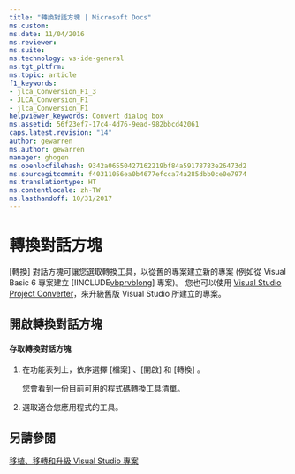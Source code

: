 ```yaml
---
title: "轉換對話方塊 | Microsoft Docs"
ms.custom: 
ms.date: 11/04/2016
ms.reviewer: 
ms.suite: 
ms.technology: vs-ide-general
ms.tgt_pltfrm: 
ms.topic: article
f1_keywords:
- jlca_Conversion_F1_3
- JLCA_Conversion_F1
- jlca_Conversion_F1
helpviewer_keywords: Convert dialog box
ms.assetid: 56f23ef7-17c4-4d76-9ead-982bbcd42061
caps.latest.revision: "14"
author: gewarren
ms.author: gewarren
manager: ghogen
ms.openlocfilehash: 9342a06550427162219bf84a59178783e26473d2
ms.sourcegitcommit: f40311056ea0b4677efcca74a285dbb0ce0e7974
ms.translationtype: HT
ms.contentlocale: zh-TW
ms.lasthandoff: 10/31/2017
---
```

# <a name="convert-dialog-box"></a>轉換對話方塊
[轉換] 對話方塊可讓您選取轉換工具，以從舊的專案建立新的專案 (例如從 Visual Basic 6 專案建立 [!INCLUDE[vbprvblong](../../ide/reference/includes/vbprvblong_md.md)] 專案)。 您也可以使用 [Visual Studio Project Converter](https://github.com/ssvaidya/VSProjectConverter)，來升級舊版 Visual Studio 所建立的專案。   
  
## <a name="opening-the-convert-dialog-box"></a>開啟轉換對話方塊  
  
#### <a name="to-access-the-convert-dialog-box"></a>存取轉換對話方塊  
  
1.  在功能表列上，依序選擇 [檔案] 、[開啟] 和 [轉換] 。  
  
     您會看到一份目前可用的程式碼轉換工具清單。  
  
2.  選取適合您應用程式的工具。  
  
## <a name="see-also"></a>另請參閱  
[移植、移轉和升級 Visual Studio 專案](../../porting/port-migrate-and-upgrade-visual-studio-projects.md)
